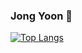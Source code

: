 ### Jong Yoon 👋

  [![Top Langs](https://github-readme-stats.vercel.app/api/top-langs/?username=JJongyn&layout=compact)](https://github.com/JJongyn/JJongyn)



